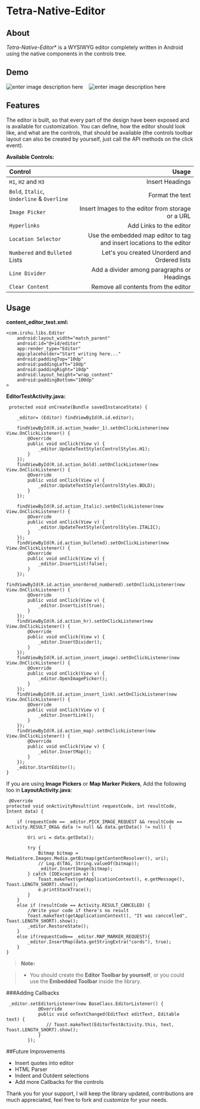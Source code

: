 Tetra-Native-Editor
===================




About
-------------


*Tetra-Native-Editor** is a WYSIWYG editor completely written in Android using the native components in the controls tree.




Demo
-------------

![enter image description here](https://scontent-kul1-1.xx.fbcdn.net/v/t1.0-9/13227159_269389593411500_6219375228375154304_n.jpg?oh=f6b5fe0ab000d0eb89915d0147ff24ef&oe=579B3038)&nbsp;&nbsp;&nbsp; ![enter image description here](https://scontent-kul1-1.xx.fbcdn.net/v/t1.0-9/13177651_269390020078124_2120913121972781573_n.jpg?oh=4a94f50c352330007063dc7dd092da0d&oe=57E6CE25)  


Features
-------------

The editor is built, so that every part of the design have been exposed and is available for customization. You can define, how the editor should look like, and what are the controls, that should be available (the controls toolbar layout can also be created by yourself, just call the API methods on the click event).

**Available Controls:**

| Control     | Usage |
| :------- | ----: |
| `H1`,  `H2` and `H3` | Insert Headings | 
| `Bold`, `Italic`, `Underline` & `Overline`    | Format the text   | 
| `Image Picker`| Insert Images to the editor from storage or a URL    | 
| `Hyperlinks` | Add Links to the editor
|`Location Selector` | Use the embedded map editor to tag and insert locations to the editor |
|`Numbered` and `Bulleted` Lists | Let's you created Unorderd and Ordered lists |
|`Line Divider` | Add a divider among paragraphs or Headings
|`Clear Content` | Remove all contents from the editor



Usage
-------------------

**content_editor_test.xml:**

  

    <com.irshu.libs.Editor
        android:layout_width="match_parent"
        android:id="@+id/editor"
        app:render_type="Editor"
        app:placeholder="Start writing here..."
        android:paddingTop="10dp"
        android:paddingLeft="10dp"
        android:paddingRight="10dp"
        android:layout_height="wrap_content"
        android:paddingBottom="100dp"
    >

**EditorTestActivity.java:**


	 

 

     protected void onCreate(Bundle savedInstanceState) {

        _editor= (Editor) findViewById(R.id.editor);
        
        findViewById(R.id.action_header_1).setOnClickListener(new View.OnClickListener() {
            @Override
            public void onClick(View v) {
                _editor.UpdateTextStyle(ControlStyles.H1);
            }
        });
        findViewById(R.id.action_bold).setOnClickListener(new View.OnClickListener() {
            @Override
            public void onClick(View v) {
                _editor.UpdateTextStyle(ControlStyles.BOLD);
            }
        });

        findViewById(R.id.action_Italic).setOnClickListener(new View.OnClickListener() {
            @Override
            public void onClick(View v) {
                _editor.UpdateTextStyle(ControlStyles.ITALIC);
            }
        });
        findViewById(R.id.action_bulleted).setOnClickListener(new View.OnClickListener() {
            @Override
            public void onClick(View v) {
                _editor.InsertList(false);
            }
        });
        findViewById(R.id.action_unordered_numbered).setOnClickListener(new View.OnClickListener() {
            @Override
            public void onClick(View v) {
                _editor.InsertList(true);
            }
        });
        findViewById(R.id.action_hr).setOnClickListener(new View.OnClickListener() {
            @Override
            public void onClick(View v) {
                _editor.InsertDivider();
            }
        });
        findViewById(R.id.action_insert_image).setOnClickListener(new View.OnClickListener() {
            @Override
            public void onClick(View v) {
                _editor.OpenImagePicker();
            }
        });
        findViewById(R.id.action_insert_link).setOnClickListener(new View.OnClickListener() {
            @Override
            public void onClick(View v) {
                _editor.InsertLink();
            }
        });
        findViewById(R.id.action_map).setOnClickListener(new View.OnClickListener() {
            @Override
            public void onClick(View v) {
                _editor.InsertMap();
            }
        });
        _editor.StartEditor();
    }
        
    
        

If you are using **Image Pickers** or **Map Marker Pickers**, Add the following too in **LayoutActivity.java**:

    
     @Override
    protected void onActivityResult(int requestCode, int resultCode, Intent data) {

        if (requestCode == _editor.PICK_IMAGE_REQUEST && resultCode == Activity.RESULT_OK&& data != null && data.getData() != null) {

            Uri uri = data.getData();

            try {
                Bitmap bitmap = MediaStore.Images.Media.getBitmap(getContentResolver(), uri);
                // Log.d(TAG, String.valueOf(bitmap));
                _editor.InsertImage(bitmap);
            } catch (IOException e) {
                Toast.makeText(getApplicationContext(), e.getMessage(), Toast.LENGTH_SHORT).show();
                e.printStackTrace();
            }
        }
        else if (resultCode == Activity.RESULT_CANCELED) {
            //Write your code if there's no result
            Toast.makeText(getApplicationContext(), "It was canccelled", Toast.LENGTH_SHORT).show();
            _editor.RestoreState();
        }
        else if(requestCode== _editor.MAP_MARKER_REQUEST){
            _editor.InsertMap(data.getStringExtra("cords"), true);
        }
    }

> **Note:**

> - You should create the **Editor Toolbar by yourself**, or you could use the  **Embedded Toolbar** inside the library.

###Adding Callbacks

     _editor.setEditorListener(new BaseClass.EditorListener() {
                @Override
                public void onTextChanged(EditText editText, Editable text) {
                   // Toast.makeText(EditorTestActivity.this, text,        Toast.LENGTH_SHORT).show();
                }
            });

##Future Improvements


 - Insert quotes into editor
 - HTML Parser
 - Indent and Outdent selections
 - Add more Callbacks for the controls

Thank you for your support,
I will keep the library updated, contributions are much appreciated, feel free to fork and customize for your needs.
